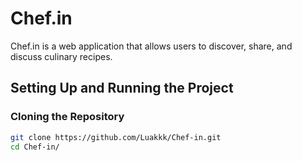 # Chef.in

Chef.in is a web application that allows users to discover, share, and discuss culinary recipes.

## Setting Up and Running the Project

### Cloning the Repository

```bash
git clone https://github.com/Luakkk/Chef-in.git
cd Chef-in/
